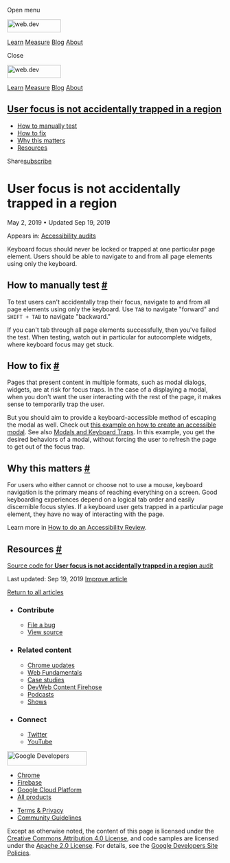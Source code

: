 <span class="w-tooltip w-tooltip--left">Open menu</span>

<a href="/" class="gc-analytics-event header-default__logo-link"><img src="/images/lockup.svg" alt="web.dev" class="header-default__logo" width="125" height="30" /></a>

<a href="/learn/" class="gc-analytics-event header-default__link">Learn</a> <a href="/measure/" class="gc-analytics-event header-default__link">Measure</a> <a href="/blog/" class="gc-analytics-event header-default__link">Blog</a> <a href="/about/" class="gc-analytics-event header-default__link">About</a>

<span class="w-tooltip">Close</span>

<a href="/" class="gc-analytics-event"><img src="/images/lockup.svg" alt="web.dev" class="drawer-default__logo" width="125" height="30" /></a>

<a href="/learn/" class="gc-analytics-event drawer-default__link">Learn</a> <a href="/measure/" class="gc-analytics-event drawer-default__link">Measure</a> <a href="/blog/" class="gc-analytics-event drawer-default__link">Blog</a> <a href="/about/" class="gc-analytics-event drawer-default__link">About</a>

<a href="#user-focus-is-not-accidentally-trapped-in-a-region" class="w-toc__header--link">User focus is not accidentally trapped in a region</a>
------------------------------------------------------------------------------------------------------------------------------------------------

-   [How to manually test](#how-to-manually-test)
-   [How to fix](#how-to-fix)
-   [Why this matters](#why-this-matters)
-   [Resources](#resources)

Share<a href="/newsletter/" class="gc-analytics-event w-actions__fab w-actions__fab--subscribe"><span>subscribe</span></a>

User focus is not accidentally trapped in a region
==================================================

May 2, 2019 <span class="w-author__separator">•</span> Updated Sep 19, 2019

<span class="w-post-signpost__title">Appears in:</span> <a href="/lighthouse-accessibility" class="w-post-signpost__link">Accessibility audits</a>

Keyboard focus should never be locked or trapped at one particular page element. Users should be able to navigate to and from all page elements using only the keyboard.

How to manually test <a href="#how-to-manually-test" class="w-headline-link">#</a>
----------------------------------------------------------------------------------

To test users can't accidentally trap their focus, navigate to and from all page elements using only the keyboard. Use `TAB` to navigate "forward" and `SHIFT + TAB` to navigate "backward."

If you can't tab through all page elements successfully, then you've failed the test. When testing, watch out in particular for autocomplete widgets, where keyboard focus may get stuck.

How to fix <a href="#how-to-fix" class="w-headline-link">#</a>
--------------------------------------------------------------

Pages that present content in multiple formats, such as modal dialogs, widgets, are at risk for focus traps. In the case of a displaying a modal, when you don't want the user interacting with the rest of the page, it makes sense to temporarily trap the user.

But you should aim to provide a keyboard-accessible method of escaping the modal as well. Check out [this example on how to create an accessible modal](https://github.com/gdkraus/accessible-modal-dialog). See also [Modals and Keyboard Traps](https://developers.google.com/web/fundamentals/accessibility/focus/using-tabindex#modals_and_keyboard_traps). In this example, you get the desired behaviors of a modal, without forcing the user to refresh the page to get out of the focus trap.

Why this matters <a href="#why-this-matters" class="w-headline-link">#</a>
--------------------------------------------------------------------------

For users who either cannot or choose not to use a mouse, keyboard navigation is the primary means of reaching everything on a screen. Good keyboarding experiences depend on a logical tab order and easily discernible focus styles. If a keyboard user gets trapped in a particular page element, they have no way of interacting with the page.

Learn more in [How to do an Accessibility Review](https://developers.google.com/web/fundamentals/accessibility/how-to-review#try_it_with_a_screen_reader).

Resources <a href="#resources" class="w-headline-link">#</a>
------------------------------------------------------------

[Source code for **User focus is not accidentally trapped in a region** audit](https://github.com/GoogleChrome/lighthouse/blob/master/lighthouse-core/audits/accessibility/manual/focus-traps.js)

<span class="w-mr--sm">Last updated: Sep 19, 2019 </span>[Improve article](https://github.com/GoogleChrome/web.dev/blob/master/src/site/content/en/lighthouse-accessibility/focus-traps/index.md)

<a href="/lighthouse-accessibility" class="gc-analytics-event w-article-navigation__link w-article-navigation__link--back w-article-navigation__link--single">Return to all articles</a>

-   ### Contribute

    -   <a href="https://github.com/GoogleChrome/web.dev/issues/new?assignees=&amp;labels=bug&amp;template=bug_report.md&amp;title=" class="w-footer__linkbox-link">File a bug</a>
    -   <a href="https://github.com/googlechrome/web.dev" class="w-footer__linkbox-link">View source</a>

-   ### Related content

    -   <a href="https://blog.chromium.org/" class="w-footer__linkbox-link">Chrome updates</a>
    -   <a href="https://developers.google.com/web/" class="w-footer__linkbox-link">Web Fundamentals</a>
    -   <a href="https://developers.google.com/web/showcase/" class="w-footer__linkbox-link">Case studies</a>
    -   <a href="https://devwebfeed.appspot.com/" class="w-footer__linkbox-link">DevWeb Content Firehose</a>
    -   <a href="/podcasts/" class="w-footer__linkbox-link">Podcasts</a>
    -   <a href="/shows/" class="w-footer__linkbox-link">Shows</a>

-   ### Connect

    -   <a href="https://www.twitter.com/ChromiumDev" class="w-footer__linkbox-link">Twitter</a>
    -   <a href="https://www.youtube.com/user/ChromeDevelopers" class="w-footer__linkbox-link">YouTube</a>

<a href="https://developers.google.com/" class="w-footer__utility-logo-link"><img src="/images/lockup-color.png" alt="Google Developers" class="w-footer__utility-logo" width="185" height="33" /></a>

-   <a href="https://developer.chrome.com/" class="w-footer__utility-link">Chrome</a>
-   <a href="https://firebase.google.com/" class="w-footer__utility-link">Firebase</a>
-   <a href="https://cloud.google.com/" class="w-footer__utility-link">Google Cloud Platform</a>
-   <a href="https://developers.google.com/products" class="w-footer__utility-link">All products</a>

<!-- -->

-   <a href="https://policies.google.com/" class="w-footer__utility-link">Terms &amp; Privacy</a>
-   <a href="/community-guidelines/" class="w-footer__utility-link">Community Guidelines</a>

Except as otherwise noted, the content of this page is licensed under the [Creative Commons Attribution 4.0 License](https://creativecommons.org/licenses/by/4.0/), and code samples are licensed under the [Apache 2.0 License](https://www.apache.org/licenses/LICENSE-2.0). For details, see the [Google Developers Site Policies](https://developers.google.com/terms/site-policies).
